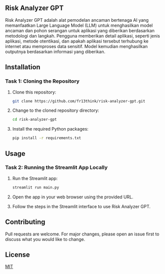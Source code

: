 ## Risk Analyzer GPT

Risk Analyzer GPT adalah alat pemodelan ancaman bertenaga AI yang memanfaatkan Large Language Model (LLM) untuk menghasilkan model ancaman dan pohon serangan untuk aplikasi yang diberikan berdasarkan metodologi dan langkah. Pengguna memberikan detail aplikasi, seperti jenis aplikasi, metode otentikasi, dan apakah aplikasi tersebut terhubung ke internet atau memproses data sensitif. Model kemudian menghasilkan outputnya berdasarkan informasi yang diberikan.

## Installation

### Task 1: Cloning the Repository

1. Clone this repository:

    ```bash
    git clone https://github.com/fr13think/risk-analyzer-gpt.git
    ```

2. Change to the cloned repository directory:

    ```bash
    cd risk-analyzer-gpt
    ```

3. Install the required Python packages:

    ```bash
    pip install -r requirements.txt
    ```

## Usage

### Task 2: Running the Streamlit App Locally

1. Run the Streamlit app:

    ```bash
    streamlit run main.py
    ```

2. Open the app in your web browser using the provided URL.

3. Follow the steps in the Streamlit interface to use Risk Analyzer GPT.


## Contributing

Pull requests are welcome. For major changes, please open an issue first to discuss what you would like to change.

## License

[MIT](https://choosealicense.com/licenses/mit/)
